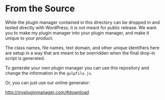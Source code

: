 # From the Source

While the plugin manager contained in this directory can be dropped in and tested directly with WordPress, it is not meant for public release. We want you to make my plugin manager into your plugin manager, and make it unique to your product.

The class names, file names, text domain, and other unique identifiers here are setup in a way that are meant to be overridden when the final drop-in script is generated.

To generate your own plugin manager you can use this repository and change the information in the `gulpfile.js`.

Or, you can just use our online generator:

http://mypluginmanager.com/#download
